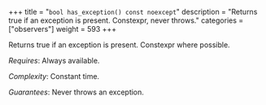 +++
title = "`bool has_exception() const noexcept`"
description = "Returns true if an exception is present. Constexpr, never throws."
categories = ["observers"]
weight = 593
+++

Returns true if an exception is present. Constexpr where possible.

*Requires*: Always available.

*Complexity*: Constant time.

*Guarantees*: Never throws an exception.
